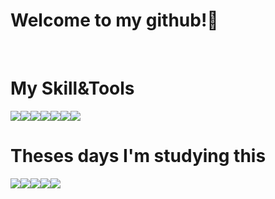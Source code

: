 ### <h1>Welcome to my github!👋</h1> 

<br>


### <h1>My Skill&Tools</h1>
<img src="https://img.shields.io/badge/java-%23ED8B00.svg?&style=for-the-badge&logo=java&logoColor=white"><img src="https://img.shields.io/badge/html5%20-%23E34F26.svg?&style=for-the-badge&logo=html5&logoColor=white"><img src="https://img.shields.io/badge/css3%20-%231572B6.svg?&style=for-the-badge&logo=css3&logoColor=white"><img src="https://img.shields.io/badge/javascript%20-%23323330.svg?&style=for-the-badge&logo=javascript&logoColor=%23F7DF1E"><img src="https://img.shields.io/badge/jquery%20-%230769AD.svg?&style=for-the-badge&logo=jquery&logoColor=white"><img src="https://img.shields.io/badge/spring%20-%236DB33F.svg?&style=for-the-badge&logo=spring&logoColor=white"><img src ="https://img.shields.io/badge/oracle%20-%23F00000.svg?&style=for-the-badge&logo=oracle&logoColor=white">
<br>

### <h1>Theses days I'm studying this</h1>
<img src="https://img.shields.io/badge/node.js%20-%2343853D.svg?&style=for-the-badge&logo=node.js&logoColor=white"><img src="https://img.shields.io/badge/express.js%20-%23404d59.svg?&style=for-the-badge"><img src="https://img.shields.io/badge/react%20-%2320232a.svg?&style=for-the-badge&logo=react&logoColor=%2361DAFB"><img src="https://img.shields.io/badge/redux%20-%23593d88.svg?&style=for-the-badge&logo=redux&logoColor=white"><img src="https://img.shields.io/badge/typescript%20-%23007ACC.svg?&style=for-the-badge&logo=typescript&logoColor=white">
